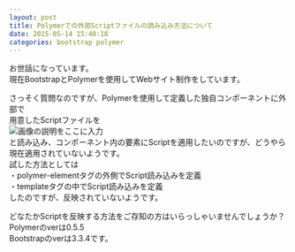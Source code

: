 ```yaml
---
layout: post
title: Polymerでの外部Scriptファイルの読み込み方法について
date: 2015-05-14 15:40:18
categories: bootstrap polymer
---
```

<!-- {% raw %} -->
<p>お世話になっています。<br>
現在BootstrapとPolymerを使用してWebサイト制作をしています。</p>

<p>さっそく質問なのですが、Polymerを使用して定義した独自コンポーネントに外部で<br>
用意したScriptファイルを<br>
<img src="https://i.stack.imgur.com/SHGl5.png" alt="画像の説明をここに入力"><br>
と読み込み、コンポーネント内の要素にScriptを適用したいのですが、どうやら<br>
現在適用されていないようです。<br>
試した方法としては<br>
・polymer-elementタグの外側でScript読み込みを定義<br>
・templateタグの中でScript読み込みを定義<br>
したのですが、反映されていないようです。</p>

<p>どなたかScriptを反映する方法をご存知の方はいらっしゃいませんでしょうか？<br>
Polymerのverは0.5.5<br>
Bootstrapのverは3.3.4です。</p>
<!-- {% endraw %} -->
